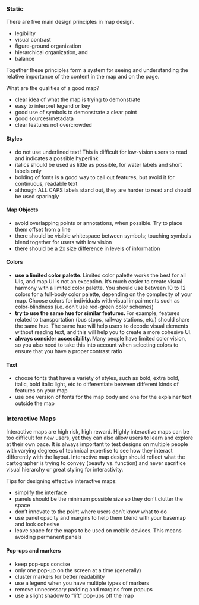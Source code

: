 ### Static

There are five main design principles in map design. 

- legibility 
- visual contrast 
- figure-ground organization 
- hierarchical organization, and  
- balance 

Together these principles form a system for seeing and understanding the relative importance of the content in the map and on the page.  

What are the qualities of a good map? 

- clear idea of what the map is trying to demonstrate 
- easy to interpret legend or key 
- good use of symbols to demonstrate a clear point
- good sources/metadata 
- clear features not overcrowded

#### Styles  

- do not use underlined text! This is difficult for low-vision users to read and indicates a possible hyperlink 
- italics should be used as little as possible, for water labels and short labels only 
- bolding of fonts is a good way to call out features, but avoid it for continuous, readable text
- although ALL CAPS labels stand out, they are harder to read and should be used sparingly

#### Map Objects  

- avoid overlapping points or annotations, when possible. Try to place them offset from a line 
- there should be visible whitespace between symbols; touching symbols blend together for users with low vision 
- there should be a 2x size difference in levels of information  

#### Colors 

- **use a limited color palette.** Limited color palette works the best for all UIs, and map UI is not an exception. It’s much easier to create visual harmony with a limited color palette. You should use between 10 to 12 colors for a full-body color palette, depending on the complexity of your map. Choose colors for individuals with visual impairments such as color-blindness (i.e. don’t use red-green color schemes)  
- **try to use the same hue for similar features.** For example, features related to transportation (bus stops, railway stations, etc.) should share the same hue. The same hue will help users to decode visual elements without reading text, and this will help you to create a more cohesive UI. 
- **always consider accessibility.** Many people have limited color vision, so you also need to take this into account when selecting colors to ensure that you have a proper contrast ratio

#### Text  

- choose fonts that have a variety of styles, such as bold, extra bold, italic, bold italic light, etc to differentiate between different kinds of features on your map  
- use one version of fonts for the map body and one for the explainer text outside the map

### Interactive Maps 

Interactive maps are high risk, high reward. Highly interactive maps can be too difficult for new users, yet they can also allow users to learn and explore at their own pace. It is always important to test designs on multiple people with varying degrees of technical expertise to see how they interact differently with the layout. Interactive map design should reflect what the cartographer is trying to convey (beauty vs. function) and never sacrifice visual hierarchy or great styling for interactivity. 

Tips for designing effective interactive maps:  

- simplify the interface  
- panels should be the minimum possible size so they don’t clutter the space 
- don’t innovate to the point where users don’t know what to do  
- use panel opacity and margins to help them blend with your basemap and look cohesive  
- leave space for the maps to be used on mobile devices. This means avoiding permanent panels  

#### Pop-ups and markers 

- keep pop-ups concise 
- only one pop-up on the screen at a time (generally) 
- cluster markers for better readability  
- use a legend when you have multiple types of markers  
- remove unnecessary padding and margins from popups 
- use a slight shadow to “lift” pop-ups off the map 